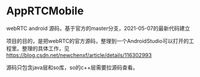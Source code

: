 # AppRTCMobile

webRTC android 源码，基于官方的master分支，2021-05-07的最新代码建立

项目的目的，是把webRTC的官方源码，整理到一个AndroidStudio可以打开的工程里。整理的具体工作，见
https://blog.csdn.net/newchenxf/article/details/116302993


源码只包含java层和so库，so的c++层需要拉源码查看。
